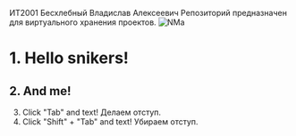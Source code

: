 ИТ2001 Бесхлебный Владислав Алексеевич
Репозиторий предназначен для виртуального хранения проектов.
![NMa](https://user-images.githubusercontent.com/125956002/220421595-826ec5d8-5f45-467a-8ba2-8e074458a979.jpg)
  
# 1. Hello snikers!
## 2. And me!
  3. Click "Tab" and text! Делаем отступ.
4. Click "Shift" + "Tab" and text! Убираем отступ.
